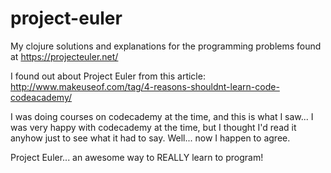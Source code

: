 # project-euler
My clojure solutions and explanations for the programming problems found at
https://projecteuler.net/

I found out about Project Euler from this article:
http://www.makeuseof.com/tag/4-reasons-shouldnt-learn-code-codeacademy/

I was doing courses on codecademy at the time, and this is what I saw...
I was very happy with codecademy at the time, but I thought I'd read it anyhow just to see what it had to say.
Well... now I happen to agree. 

Project Euler... an awesome way to REALLY learn to program!
